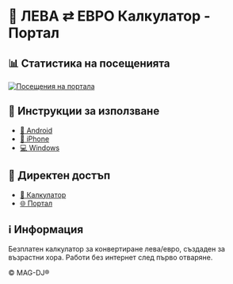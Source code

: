 # 🧮 ЛЕВА ⇄ ЕВРО Калкулатор - Портал

## 📊 Статистика на посещенията
[![Посещения на портала](https://visitor-badge.laobi.icu/badge?page_id=mag-dj.BGN-EURO-Calc.-portal)](https://github.com/mag-dj/BGN-EURO-Calc.-portal)

## 📱 Инструкции за използване
- [📱 Android](android.html)
- [📱 iPhone](iphone.html) 
- [💻 Windows](windows.html)

## 🔗 Директен достъп
- [🧮 Калкулатор](https://mag-dj.github.io/BGN-EURO-Calculator/)
- [🌐 Портал](https://mag-dj.github.io/BGN-EURO-Calc.-portal/)

## ℹ️ Информация
Безплатен калкулатор за конвертиране лева/евро, създаден за възрастни хора.
Работи без интернет след първо отваряне.

© MAG-DJ®
